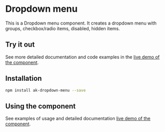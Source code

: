 # Dropdown menu

This is a Dropdown menu component. It creates a dropdown menu with groups, checkbox/radio items, disabled, hidden items.

## Try it out

See more detailed documentation and code examples in the [live demo of the component](https://aui-cdn.atlassian.com/atlaskit/stories/ak-dropdown-menu/@VERSION@/).

## Installation

```sh
npm install ak-dropdown-menu --save
```

## Using the component

See examples of usage and detailed documentation [live demo of the component](https://aui-cdn.atlassian.com/atlaskit/stories/ak-dropdown-menu/@VERSION@/).
